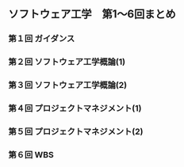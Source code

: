 ## ソフトウェア工学　第1～6回まとめ
### 第１回 ガイダンス
### 第２回 ソフトウェア工学概論(1)
### 第３回 ソフトウェア工学概論(2)
### 第４回 プロジェクトマネジメント(1)
### 第５回 プロジェクトマネジメント(2)
### 第６回 WBS